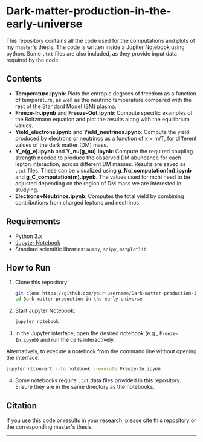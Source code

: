 # Dark-matter-production-in-the-early-universe

This repository contains all the code used for the computations and plots of my master's thesis. The code is written inside a Jupiter Notebook using python. Some `.txt` files are also included, as they provide input data required by the code.  

## Contents

- **Temperature.ipynb**: Plots the entropic degrees of freedom as a function of temperature, as well as the neutrino temperature compared with the rest of the Standard Model (SM) plasma.  
- **Freeze-In.ipynb** and **Freeze-Out.ipynb**: Compute specific examples of the Boltzmann equation and plot the results along with the equilibrium values.  
- **Yield_electrons.ipynb** and **Yield_neutrinos.ipynb**: Compute the yield produced by electrons or neutrinos as a function of x = m/T, for different values of the dark matter (DM) mass.  
- **Y_e(g_e).ipynb** and **Y_nu(g_nu).ipynb**: Compute the required coupling strength needed to produce the observed DM abundance for each lepton interaction, across different DM masses. Results are saved as `.txt` files. These can be visualized using **g_Nu_computation(m).ipynb** and **g_C_computation(m).ipynb**. The values used for mchi need to be adjusted depending on the region of DM mass we are interested in studying.
- **Electrons+Neutrinos.ipynb**: Computes the total yield by combining contributions from charged leptons and neutrinos.  

## Requirements

- Python 3.x  
- [Jupyter Notebook](https://jupyter.org/)  
- Standard scientific libraries: `numpy`, `scipy`, `matplotlib`  

## How to Run

1. Clone this repository:  
   ```bash
   git clone https://github.com/your-username/Dark-matter-production-in-the-early-universe.git
   cd Dark-matter-production-in-the-early-universe
   ```

2. Start Jupyter Notebook:  
   ```bash
   jupyter notebook
   ```

3. In the Jupyter interface, open the desired notebook (e.g., `Freeze-In.ipynb`) and run the cells interactively.  

Alternatively, to execute a notebook from the command line without opening the interface:  
   ```bash
   jupyter nbconvert --to notebook --execute Freeze-In.ipynb
   ```

4. Some notebooks require `.txt` data files provided in this repository. Ensure they are in the same directory as the notebooks.  

## Citation

If you use this code or results in your research, please cite this repository or the corresponding master's thesis.  

---
